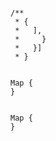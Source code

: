 





```
```


```
/**
 * {
 *   ],
 *     }
 *   }]
 * }
```


```
```


```
Map {
}
```




```
```


```
Map {
}
```

